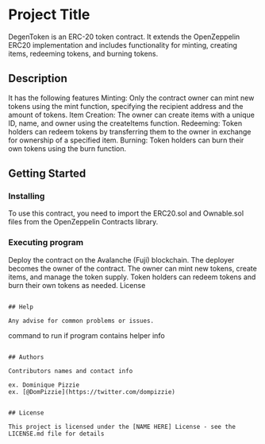 # Project Title

DegenToken is an ERC-20 token contract. It extends the OpenZeppelin ERC20 implementation and includes functionality for minting, creating items, redeeming tokens, and burning tokens.

## Description

It has the following features
Minting: Only the contract owner can mint new tokens using the mint function, specifying the recipient address and the amount of tokens.
Item Creation: The owner can create items with a unique ID, name, and owner using the createItems function.
Redeeming: Token holders can redeem tokens by transferring them to the owner in exchange for ownership of a specified item.
Burning: Token holders can burn their own tokens using the burn function.

## Getting Started

### Installing

To use this contract, you need to import the ERC20.sol and Ownable.sol files from the OpenZeppelin Contracts library.

### Executing program

Deploy the contract on the Avalanche (Fuji) blockchain.
The deployer becomes the owner of the contract.
The owner can mint new tokens, create items, and manage the token supply.
Token holders can redeem tokens and burn their own tokens as needed.
License

```

## Help

Any advise for common problems or issues.
```

command to run if program contains helper info

```

## Authors

Contributors names and contact info

ex. Dominique Pizzie
ex. [@DomPizzie](https://twitter.com/dompizzie)


## License

This project is licensed under the [NAME HERE] License - see the LICENSE.md file for details
```
